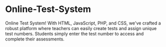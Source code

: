 # Online-Test-System
Online Test System! With HTML, JavaScript, PHP, and CSS, we've crafted a robust platform where teachers can easily create tests and assign unique test numbers. Students simply enter the test number to access and complete their assessments.
